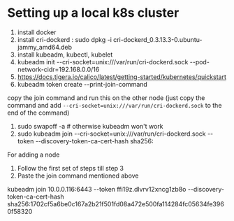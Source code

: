 # Setting up a local k8s cluster 


1. install docker
2. install cri-dockerd : sudo dpkg -i cri-dockerd_0.3.13.3-0.ubuntu-jammy_amd64.deb
3. install kubeadm, kubectl, kubelet
4. kubeadm init --cri-socket=unix:///var/run/cri-dockerd.sock --pod-network-cidr=192.168.0.0/16
5. https://docs.tigera.io/calico/latest/getting-started/kubernetes/quickstart
6. kubeadm token create --print-join-command 

copy the join command and run this on the other node (just copy the command and add `--cri-socket=unix:///var/run/cri-dockerd.sock` to the end of the command)

1. sudo swapoff -a # otherwise kubeadm won't work
2. sudo kubeadm join <some-ip> --cri-socket=unix:///var/run/cri-dockerd.sock --token <token> --discovery-token-ca-cert-hash sha256:<hash>

For adding a node 

1. Follow the first set of steps till step 3
2. Paste the join command mentioned above

kubeadm join 10.0.0.116:6443 --token ffi19z.dlvrv12xncg1zb8o --discovery-token-ca-cert-hash sha256:1702cf5a6be0c167a2b21f501fd08a472e500fa114284fc05634fe3960f58320
